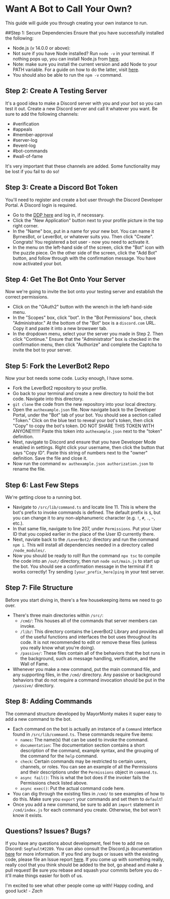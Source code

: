 Want A Bot to Call Your Own?
============================
This guide will guide you through creating your own instance to run.

##Step 1: Secure Dependencies
Ensure that you have successfully installed the following:
* Node.js (v 14.0.0 or above):
* Not sure if you have Node installed? Run `node -v` in your terminal. If nothing pops up, you can install Node.js from [here](https://nodejs.org/en/).
* Note: make sure you install the current version and add Node to your PATH variable. For a guide on how to do the latter, visit [here](https://helpdeskgeek.com/windows-10/add-windows-path-environment-variable/).
* You should also be able to run the `npm -v` command.

## Step 2: Create A Testing Server
It's a good idea to make a Discord server with you and your bot so you can test it out. Create a new Discord server and call it whatever you want. Be sure to add the following channels:
* #verification
* #appeals
* #member-approval
* #server-log
* #event-log
* #bot-commands
* #wall-of-fame

It's very important that these channels are added. Some functionality may be lost if you fail to do so!

## Step 3: Create a Discord Bot Token
You'll need to register and create a bot user through the Discord Developer Portal. A Discord login is required.
* Go to the [DDP here](https://discord.com/developers/applications/) and log in, if necessary.
* Click the "New Application" button next to your profile picture in the top right corner.
* In the "Name" box, put in a name for your new bot. You can name it ByrnesBot, or LeverBot, or whatever suits you. Then click "Create". Congrats! You registered a bot user - now you need to activate it.
* In the menu on the left-hand side of the screen, click the "Bot" icon with the puzzle piece. On the other side of the screen, click the "Add Bot" button, and follow through with the confirmation message. You have now activated your bot.

## Step 4: Get The Bot Onto Your Server
Now we're going to invite the bot onto your testing server and establish the correct permissions.
* Click on the "OAuth2" button with the wrench in the left-hand-side menu.
* In the "Scopes" box, click "bot". In the "Bot Permissions" box, check "Administrator." At the bottom of the "Bot" box is a `discord.com` URL. Copy it and paste it into a new browswer tab.
* In the dropdown menu, select your the server you made in Step 2. Then click "Continue." Ensure that the "Administrator" box is checked in the confirmation menu, then click "Authorize" and complete the Captcha to invite the bot to your server.

## Step 5: Fork the LeverBot2 Repo
Now your bot needs some code. Lucky enough, I have some.
* Fork the LeverBot2 repository to your profile.
* Go back to your terminal and create a new directory to hold the bot code. Navigate into this directory.
* `git clone` the code from the new repository into your local directory.
* Open the `authexample.json` file. Now navigate back to the Developer Portal, under the "Bot" tab of your bot. You should see a section called "Token." Click on the blue text to reveal your bot's token, then click "Copy" to copy the bot's token. DO NOT SHARE THIS TOKEN WITH ANYONE!!!!!!! Paste this token into `authexample.json` next to the "token" definition.
* Next, navigate to Discord and ensure that you have Developer Mode enabled in settings. Right click your username, then click the button that says "Copy ID". Paste this string of numbers next to the "owner" definition. Save the file and close it.
* Now run the command `mv authexample.json authorization.json` to rename the file.

## Step 6: Last Few Steps
We're getting close to a running bot.
* Navigate to `/src/lib/command.ts` and locate line 11. This is where the bot's prefix to invoke commands is defined. The default prefix is `$`, but you can change it to any non-alphanumeric character (e.g. `!`, `#`, `.`, `~`, etc.).
* In that same file, navigate to line 207, under `Permissions`. Put your User ID that you copied earlier in the place of the User ID currently there.
* Next, naviate back to the `/LeverBot2/` directory and run the command `npm i`. This will install all dependencies needed in a directory called `/node_modules/`.
* Now you should be ready to roll! Run the command `npx tsc` to compile the code into an `/out/` directory, then run `node out/main.js` to start up the bot. You should see a confirmation message in the terminal if it works correctly! Try sending `[your_prefix_here]ping` in your test server.

## Step 7: File Structure
Before you start diving in, there's a few housekeeping items we need to go over.
* There's three main directories within `/src/`:
   * `/cmd/`: This houses all of the commands that server members can invoke.
   * `/lib/`: This directory contains the LeverBot2 Library and provides all of the useful functions and interfaces the bot uses throughout its code. It is not recommended to edit or remove these files (unless you really know what you're doing).
   * `/passive/`: These files contain all of the behaviors that the bot runs in the background, such as message handling, verification, and the Wall of Fame.
* Whenever you make a new command, put the main command file, and any supporting files, in the `/cmd/` directory. Any passive or background behaviors that do not require a command invocation should be put in the `/passive/` directory.

## Step 8: Adding Commands
The command structure developed by MayorMonty makes it super easy to add a new command to the bot.
* Each command on the bot is actually an instance of a `Command` interface found in `/src/lib/command.ts`. These commands require five items:
   * `names`: The name(s) that can be used to invoke the command.
   * `documentation`: The documentation section contains a short description of the command, example syntax, and the grouping of the command for the `help` command.
   * `check`: Certain commands may be restricted to certain users, channels, or roles. You can see an example of all the Permissions and their descriptions under the `Permissions` object in `command.ts`.
   * `async fail()`: This is what the bot does if the invoker fails the Permissions check listed above.
   * `async exec()`: Put the actual command code here.
* You can dig through the existing files in `/cmd/` to see examples of how to do this. Make sure you `export` your commands and set them to `default`!
* Once you add a new command, be sure to add an `import` statement in `/cmd/index.js` for each command you create. Otherwise, the bot won't know it exists.

## Questions? Issues? Bugs?
If you have any questions about development, feel free to add me on Discord: `Segfault#2289`. You can also consult the Discord.js documentation [here](https://discord.js.org/#/docs/main/stable/general/welcome) for more information. If you find any bugs or issues with the existing code, please file an Issue report [here](https://github.com/new-zelind/LeverBot2/issues). If you come up with something really, really cool that you think should be added to the bot, go ahead and make a pull request! Be sure you rebase and squash your commits before you do - it'll make things easier for both of us.

I'm excited to see what other people come up with! Happy coding, and good luck!
*- Zach*
